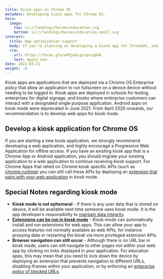 ```yaml
---
title: Kiosk apps on Chrome OS
metadesc: Developing kiosk apps for Chrome OS.
hero:
  image:
    top: ix://landings/heroes/education.svg
    bottom: ix://landings/heroes/education-small.svg
interest:
  title: App optimization support
  body: If you're planning on developing a kiosk app for ChromeOS, and would like help from us, please fill out our developer interest form. After doing so, someone from Google may reach out to you to further clarify your feedback or needs. Please note that filling out this form does not constitute automatic inclusion in this program.
  cta:
    url: https://forms.gle/wPUjwhLgLnqvsqDG6
    text: Apply now
date: 2022-03-21
weight: -8
---
```


Kiosk apps are applications that are deployed via a Chrome OS Enterprise policy that allow an application to run fullscreen on a device device without needing to be logged in. Kiosk apps are deployed in schools for testing, enterprises for digital signage, and kiosks where enterprise customers can interact with a designated single purpose application. Android apps on kiosk mode were deprecated in June 2021. From April 2020 onwards, our recommendation is to develop web apps for kiosk mode.

## Develop a kiosk application for Chrome OS

If you are starting a new kiosk application, we strongly recommend developing a web application, and highly encourage a Progressive Web Application for offline access. If you have an existing kiosk app that is a Chrome App or Android application, you should migrate your existing application to a web application to continue receiving kiosk support. For Chrome Apps that relied on Chrome kiosk specific APIs (such as [chrome.runtime](https://developer.chrome.com/docs/extensions/reference/runtime/)) you can still call these APIs by deploying an [extension that pairs with your web application](/{{locale.code}}/education/connecting-an-extension-from-a-kiosk-pwa) in kiosk mode.

## Special Notes regarding kiosk mode

- **Kiosk mode is not ephemeral** - If there is any user data that is stored on device, it will be available next time someone uses kiosk mode. It is the app developer’s responsibility to [maintain data integrity](https://developer.chrome.com/docs/extensions/reference/browsingData/).
- **[Extensions can be run in kiosk mode](/{{locale.code}}/education/connecting-an-extension-from-a-kiosk-pwa)** - Kiosk mode can automatically install and run extensions for web apps. This can allow your app to access features not normally available as web APIs, for instance proxying data or restarting the kiosk via more privileged extension APIs.
- **Browser navigation can still occur** - Although there is no URL bar in kiosk mode, users can still navigate to other pages not within your web app by clicking on links displayed in your application. For education apps, this may mean that you need to lock down the device by deploying an extension that prevents navigation to different URLs, disabling iframes within your application, or by enforcing an [enterprise policy of blocked URLs](https://support.google.com/chrome/a/answer/1375678?hl=en#:~:text=alerting%20contact%20info-,URL%20blocking,-Kiosk%20virtual%20keyboard).
